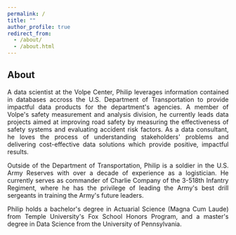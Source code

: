 ```yaml
---
permalink: /
title: ""
author_profile: true
redirect_from: 
  - /about/
  - /about.html
---
```


## About

<p align="justify"> A data scientist at the Volpe Center, Philip leverages information contained in databases accross the U.S. Department of Transportation to provide impactful data products for the department's agencies. A member of Volpe's safety measurement and analysis division, he currently leads data projects aimed at improving road safety by measuring the effectiveness of safety systems and evaluating accident risk factors. As a data consultant, he loves the process of understanding stakeholders' problems and delivering cost-effective data solutions which provide positive, impactful results.
</p>

<p align="justify">
Outside of the Department of Transportation, Philip is a soldier in the U.S. Army Reserves with over a decade of experience as a logistician. He currently serves as commander of Charlie Company of the 3-518th Infantry Regiment, where he has the privilege of leading the Army's best drill sergeants in training the Army's future leaders. 
</p>

<p align="justify">
Philip holds a bachelor's degree in Actuarial Science (Magna Cum Laude) from Temple University's Fox School Honors Program, and a master's degree in Data Science from the University of Pennsylvania. 
</p>

